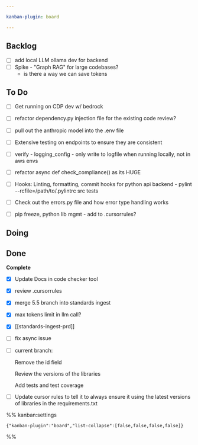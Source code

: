 ```yaml
---

kanban-plugin: board

---
```


## Backlog

- [ ] add local LLM ollama dev for backend
- [ ] Spike - "Graph RAG" for large codebases?
	- is there a way we can save tokens


## To Do

- [ ] Get running on CDP dev w/ bedrock
- [ ] refactor dependency.py injection file for the existing code review?
- [ ] pull out the anthropic model into the .env file
- [ ] Extensive testing on endpoints to ensure they are consistent
- [ ] verify - logging_config - only write to logfile when running locally, not in aws envs
- [ ] refactor async def check_compliance() as its HUGE
- [ ] Hooks: Linting, formatting, commit hooks for python api backend
		- pylint --rcfile=/path/to/.pylintrc src tests
- [ ] Check out the errors.py file and how error type handling works
- [ ] pip freeze, python lib mgmt - add to .cursorrules?


## Doing



## Done

**Complete**
- [x] Update Docs in code checker tool
- [x] review .cursorrules
- [x] merge 5.5 branch into standards ingest
- [x] max tokens limit in llm call?
- [x] [[standards-ingest-prd]]
- [ ] fix async issue
- [ ] current branch:
	
	Remove the id field
	
	Review the versions of the libraries
	
	Add tests and test coverage
- [ ] Update cursor rules to tell it to always ensure it using the latest versions of libraries in the requirements.txt




%% kanban:settings
```
{"kanban-plugin":"board","list-collapse":[false,false,false,false]}
```
%%